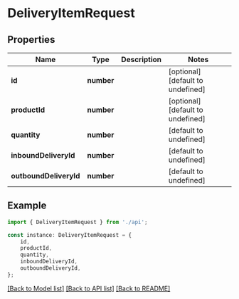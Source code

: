# DeliveryItemRequest


## Properties

Name | Type | Description | Notes
------------ | ------------- | ------------- | -------------
**id** | **number** |  | [optional] [default to undefined]
**productId** | **number** |  | [optional] [default to undefined]
**quantity** | **number** |  | [default to undefined]
**inboundDeliveryId** | **number** |  | [default to undefined]
**outboundDeliveryId** | **number** |  | [default to undefined]

## Example

```typescript
import { DeliveryItemRequest } from './api';

const instance: DeliveryItemRequest = {
    id,
    productId,
    quantity,
    inboundDeliveryId,
    outboundDeliveryId,
};
```

[[Back to Model list]](../README.md#documentation-for-models) [[Back to API list]](../README.md#documentation-for-api-endpoints) [[Back to README]](../README.md)
